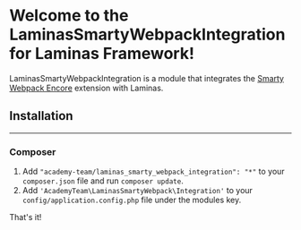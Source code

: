 # Welcome to the LaminasSmartyWebpackIntegration for Laminas Framework!

LaminasSmartyWebpackIntegration is a module that integrates the [Smarty Webpack Encore](https://github.com/academyTeam/smarty_webpack_encore_extensions) extension with Laminas.

## Installation

---

### Composer

1. Add `"academy-team/laminas_smarty_webpack_integration": "*"` to your `composer.json` file and run `composer update`.
2. Add `'AcademyTeam\LaminasSmartyWebpack\Integration'` to your `config/application.config.php` file under the modules key.

That's it!
